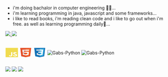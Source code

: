 
- i'm doing bachalor in computer engineering 🧑‍💻...
- i'm learning programming in java, javascript and some frameworks...
- i like to read books, i'm reading clean code and i like to go out when i'm free. as well as learning programming daily📖...


<div>
<a href="[https://github.com/Gabriel01-web](https://github.com/Gabriel01-web?tab=repositories)">
  <img height="180em" src="https://github-readme-stats.vercel.app/api?username=Gabriel01-web&show_icons=true&theme=tokyonight" />
</a>
<a href="[https://github.com/Gabriel01-web](https://github.com/Gabriel01-web?tab=repositories)">
<img height="180em" src="https://github-readme-stats.vercel.app/api/top-langs/?username=Gabriel01-web&layout=compact&langs_count=7&theme=tokyonight"/>
</a>
</div>
<div style="display:inline-block"><br>
<div style="display: inline_block"><br>
  <img align="center" alt="Gabs-Js" height="30" width="40" src="https://raw.githubusercontent.com/devicons/devicon/master/icons/javascript/javascript-plain.svg">
  <img align="center" alt="Gabs-HTML" height="30" width="40" src="https://raw.githubusercontent.com/devicons/devicon/master/icons/html5/html5-original.svg">
  <img align="center" alt="Gabs-CSS" height="30" width="40" src="https://raw.githubusercontent.com/devicons/devicon/master/icons/css3/css3-original.svg">
  <img align="center" alt="Gabs-Python" height="30" width="40" src="https://cdn.jsdelivr.net/gh/devicons/devicon/icons/java/java-plain.svg">
  <img align="center" alt="Gabs-Python" height="30" width="40" src="https://cdn.jsdelivr.net/gh/devicons/devicon/icons/mysql/mysql-original.svg">
  
</div>
</div>

##

<div>
<a href="https://www.instagram.com/gb.souza_01/" target="_blank"><img src="https://img.shields.io/badge/-Instagram-%23E4405F?style=for-the-badge&logo=instagram&logoColor=white" target="_blank"></a>
<a href="https://www.linkedin.com/in/gabriel-souza-6b564a231/" target="_blank"><img src="https://img.shields.io/badge/-LinkedIn-%230077B5?style=for-the-badge&logo=linkedin&logoColor=white" target="_blank"></a> 
<a href="mailto:jgabrielssouza4@gmail.com" target="_blank"><img src="https://img.shields.io/badge/-Gmail-%23333?style=for-the-badge&logo=gmail&logoColor=white" target="_blank"></a> 
</div>




